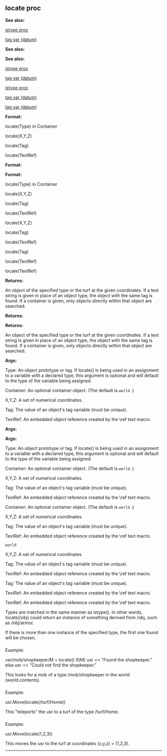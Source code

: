 

 locate proc
-------------




**See also:** 


[istype proc](#/proc/istype) 

[tag var (datum)](#/datum/var/tag) 




**See also:** 

**See also:**

[istype proc](#/proc/istype) 

[tag var (datum)](#/datum/var/tag) 


[istype proc](#/proc/istype)

[tag var (datum)](#/datum/var/tag) 

[tag var (datum)](#/datum/var/tag)


**Format:** 


 locate(Type) in Container
 
 locate(X,Y,Z)
 
 locate(Tag)
 
 locate(TextRef)
 





**Format:** 

**Format:**

 locate(Type) in Container
 
 locate(X,Y,Z)
 
 locate(Tag)
 
 locate(TextRef)
 




 locate(X,Y,Z)
 
 locate(Tag)
 
 locate(TextRef)
 



 locate(Tag)
 
 locate(TextRef)
 


 locate(TextRef)



**Returns:** 


 An object of the specified type or the turf at the given coordinates.
 If a text string is given in place of an object type, the object with
 the same tag is found. If a container is given, only objects
 directly within that object are searched.
 


**Returns:** 

**Returns:**

 An object of the specified type or the turf at the given coordinates.
 If a text string is given in place of an object type, the object with
 the same tag is found. If a container is given, only objects
 directly within that object are searched.



**Args:** 


 Type: An object prototype or tag. If locate() is being used in an assignment to a variable with a declared type, this argument is optional and will default to the type of the variable being assigned.
 
 Container: An optional container object. (The default is
 `world` 
 .)
 
 X,Y,Z: A set of numerical coordinates.
 
 Tag: The value of an object's tag variable (must be unique).
 
 TextRef: An embedded object reference created by the \ref text macro.
 






**Args:** 

**Args:**

 Type: An object prototype or tag. If locate() is being used in an assignment to a variable with a declared type, this argument is optional and will default to the type of the variable being assigned.
 
 Container: An optional container object. (The default is
 `world` 
 .)
 
 X,Y,Z: A set of numerical coordinates.
 
 Tag: The value of an object's tag variable (must be unique).
 
 TextRef: An embedded object reference created by the \ref text macro.
 





 Container: An optional container object. (The default is
 `world` 
 .)
 
 X,Y,Z: A set of numerical coordinates.
 
 Tag: The value of an object's tag variable (must be unique).
 
 TextRef: An embedded object reference created by the \ref text macro.
 



`world`

 X,Y,Z: A set of numerical coordinates.
 
 Tag: The value of an object's tag variable (must be unique).
 
 TextRef: An embedded object reference created by the \ref text macro.
 



 Tag: The value of an object's tag variable (must be unique).
 
 TextRef: An embedded object reference created by the \ref text macro.
 


 TextRef: An embedded object reference created by the \ref text macro.


 Types are matched in the same manner as istype(). In other words,
locate(/obj) could return an instance of something derived from /obj, such as
/obj/armor.




 If there is more than one instance of the specified type, the first one
found will be chosen.



### 
 Example:



 var/mob/shopkeeper/M = locate()
if(M)
 usr << "Found the shopkeeper."
else
 usr << "Could not find the shopkeeper."


 This looks for a mob of a type /mob/shopkeeper in the world
(world.contents).



### 
 Example:



 usr.Move(locate(/turf/Home))


 This "teleports" the usr to a turf of the type /turf/Home.



### 
 Example:



 usr.Move(locate(1,2,3))


 This moves the usr to the turf at coordinates (x,y,z) = (1,2,3).





---


